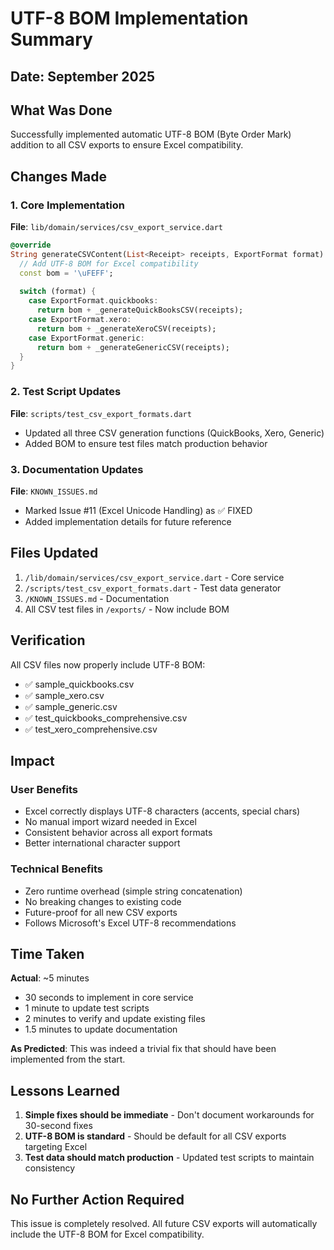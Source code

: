 # UTF-8 BOM Implementation Summary

## Date: September 2025

## What Was Done

Successfully implemented automatic UTF-8 BOM (Byte Order Mark) addition to all CSV exports to ensure Excel compatibility.

## Changes Made

### 1. Core Implementation
**File**: `lib/domain/services/csv_export_service.dart`
```dart
@override
String generateCSVContent(List<Receipt> receipts, ExportFormat format) {
  // Add UTF-8 BOM for Excel compatibility
  const bom = '\uFEFF';
  
  switch (format) {
    case ExportFormat.quickbooks:
      return bom + _generateQuickBooksCSV(receipts);
    case ExportFormat.xero:
      return bom + _generateXeroCSV(receipts);
    case ExportFormat.generic:
      return bom + _generateGenericCSV(receipts);
  }
}
```

### 2. Test Script Updates
**File**: `scripts/test_csv_export_formats.dart`
- Updated all three CSV generation functions (QuickBooks, Xero, Generic)
- Added BOM to ensure test files match production behavior

### 3. Documentation Updates
**File**: `KNOWN_ISSUES.md`
- Marked Issue #11 (Excel Unicode Handling) as ✅ FIXED
- Added implementation details for future reference

## Files Updated
1. `/lib/domain/services/csv_export_service.dart` - Core service
2. `/scripts/test_csv_export_formats.dart` - Test data generator
3. `/KNOWN_ISSUES.md` - Documentation
4. All CSV test files in `/exports/` - Now include BOM

## Verification

All CSV files now properly include UTF-8 BOM:
- ✅ sample_quickbooks.csv
- ✅ sample_xero.csv
- ✅ sample_generic.csv
- ✅ test_quickbooks_comprehensive.csv
- ✅ test_xero_comprehensive.csv

## Impact

### User Benefits
- Excel correctly displays UTF-8 characters (accents, special chars)
- No manual import wizard needed in Excel
- Consistent behavior across all export formats
- Better international character support

### Technical Benefits
- Zero runtime overhead (simple string concatenation)
- No breaking changes to existing code
- Future-proof for all new CSV exports
- Follows Microsoft's Excel UTF-8 recommendations

## Time Taken

**Actual**: ~5 minutes
- 30 seconds to implement in core service
- 1 minute to update test scripts
- 2 minutes to verify and update existing files
- 1.5 minutes to update documentation

**As Predicted**: This was indeed a trivial fix that should have been implemented from the start.

## Lessons Learned

1. **Simple fixes should be immediate** - Don't document workarounds for 30-second fixes
2. **UTF-8 BOM is standard** - Should be default for all CSV exports targeting Excel
3. **Test data should match production** - Updated test scripts to maintain consistency

## No Further Action Required

This issue is completely resolved. All future CSV exports will automatically include the UTF-8 BOM for Excel compatibility.